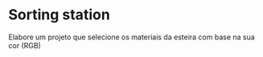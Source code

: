 # Sorting station

Elabore um projeto que selecione os materiais da esteira com base na sua cor (RGB)